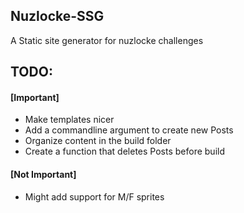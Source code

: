 ## Nuzlocke-SSG
A Static site generator for nuzlocke challenges

## TODO:
#### [Important]
- Make templates nicer
- Add a commandline argument to create new Posts
- Organize content in the build folder
- Create a function that deletes Posts before build

#### [Not Important]
- Might add support for M/F sprites
